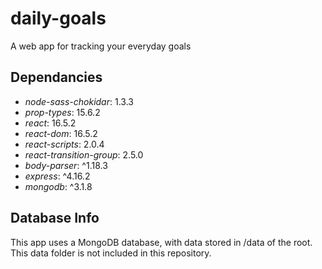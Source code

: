 # daily-goals

A web app for tracking your everyday goals

## Dependancies

-   _node-sass-chokidar_: 1.3.3
-   _prop-types_: 15.6.2
-   _react_: 16.5.2
-   _react-dom_: 16.5.2
-   _react-scripts_: 2.0.4
-   _react-transition-group_: 2.5.0
-   _body-parser_: ^1.18.3
-   _express_: ^4.16.2
-   _mongodb_: ^3.1.8

## Database Info

This app uses a MongoDB database, with data stored in /data of the root. This data folder is not included in this repository.
